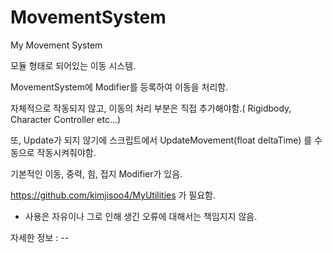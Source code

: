 # MovementSystem
My Movement System

모듈 형태로 되어있는 이동 시스템.


MovementSystem에 Modifier를 등록하여 이동을 처리함.

자체적으로 작동되지 않고, 이동의 처리 부분은 직접 추가해야함.( Rigidbody, Character Controller etc...)

또, Update가 되지 않기에 스크립트에서 UpdateMovement(float deltaTime) 를 수동으로 작동시켜줘야함.


기본적인 이동, 중력, 힘, 접지 Modifier가 있음.


https://github.com/kimjisoo4/MyUtilities 가 필요함.


- 사용은 자유이나 그로 인해 생긴 오류에 대해서는 책임지지 않음.

자세한 정보 : --

